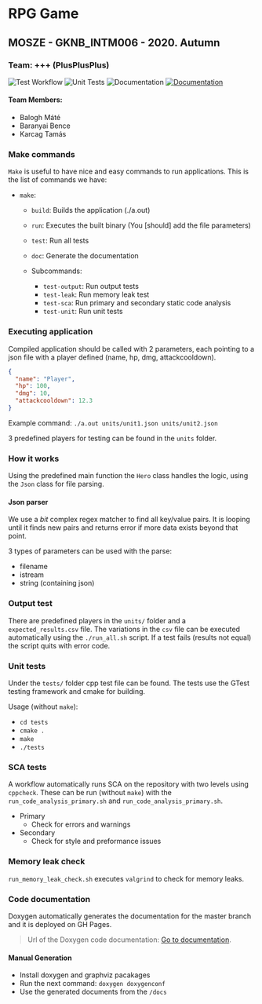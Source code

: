 # RPG Game

## MOSZE - GKNB_INTM006 - 2020. Autumn

### Team: +++ (PlusPlusPlus)

![Test Workflow](https://github.com/Teaching-projects/SZE-MOSZE-2020-plusplusplus/workflows/Test%20Workflow/badge.svg)
![Unit Tests](https://github.com/Teaching-projects/SZE-MOSZE-2020-plusplusplus/workflows/Unit%20Tests/badge.svg)
![Documentation](https://github.com/Teaching-projects/SZE-MOSZE-2020-plusplusplus/workflows/Documentation%20workflow/badge.svg)
[![Documentation](https://img.shields.io/badge/Documentation-Here!-blue)](https://teaching-projects.github.io/SZE-MOSZE-2020-plusplusplus/pages.html)

#### Team Members:

- Balogh Máté
- Baranyai Bence
- Karcag Tamás

### Make commands

`Make` is useful to have nice and easy commands to run applications. This is the list of commands we have:

- `make`:

  - `build`: Builds the application (./a.out)
  - `run`: Executes the built binary (You [should] add the file parameters)
  - `test`: Run all tests
  - `doc`: Generate the documentation

  - Subcommands:
    - `test-output`: Run output tests
    - `test-leak`: Run memory leak test
    - `test-sca`: Run primary and secondary static code analysis
    - `test-unit`: Run unit tests

### Executing application

Compiled application should be called with 2 parameters, each pointing to a json file with a player defined (name, hp, dmg, attackcooldown).

```json
{
  "name": "Player",
  "hp": 100,
  "dmg": 10,
  "attackcooldown": 12.3
}
```

Example command: `./a.out units/unit1.json units/unit2.json`

3 predefined players for testing can be found in the `units` folder.

### How it works

Using the predefined main function the `Hero` class handles the logic, using the `Json` class for file parsing.

#### Json parser

We use a _bit_ complex regex matcher to find all key/value pairs. It is looping until it finds new pairs and returns error if more data exists beyond that point.

3 types of parameters can be used with the parse:

- filename
- istream
- string (containing json)

### Output test

There are predefined players in the `units/` folder and a `expected_results.csv` file. The variations in the `csv` file can be executed automatically using the `./run_all.sh` script. If a test fails (results not equal) the script quits with error code.

### Unit tests

Under the `tests/` folder cpp test file can be found. The tests use the GTest testing framework and cmake for building.

Usage (without `make`):

- `cd tests`
- `cmake .`
- `make`
- `./tests`

### SCA tests

A workflow automatically runs SCA on the repository with two levels using `cppcheck`. These can be run (without `make`) with the `run_code_analysis_primary.sh` and `run_code_analysis_primary.sh`.

- Primary
  - Check for errors and warnings
- Secondary
  - Check for style and preformance issues

### Memory leak check

`run_memory_leak_check.sh` executes `valgrind` to check for memory leaks.

### Code documentation

Doxygen automatically generates the documentation for the master branch and it is deployed on GH Pages.

> Url of the Doxygen code documentation: [Go to documentation](https://teaching-projects.github.io/SZE-MOSZE-2020-plusplusplus/pages.html).

#### Manual Generation

- Install doxygen and graphviz pacakages
- Run the next command: `doxygen doxygenconf`
- Use the generated documents from the `/docs`
